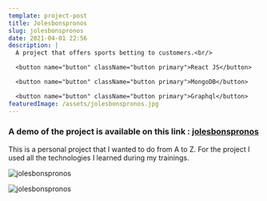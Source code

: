 ```yaml
---
template: project-post
title: Jolesbonspronos
slug: jolesbonspronos
date: 2021-04-01 22:56
description: |
  A project that offers sports betting to customers.<br/>

  <button name="button" className="button primary">React JS</button>

  <button name="button" className="button primary">MongoDB</button>

  <button name="button" className="button primary">Graphql</button>
featuredImage: /assets/jolesbonspronos.jpg
---
```

### A demo of the project is available on this link : [jolesbonspronos](https://deploy-preview-4--jolesbonspronos.netlify.app/)

This is a personal project that I wanted to do from A to Z. For the project I used all the technologies I learned during my trainings.

<div class="kg-width-full">

![jolesbonspronos](/assets/jolesbonspronos-3.jpg)

</div>

<div class="kg-width-full">

![jolesbonspronos](/assets/jolesbonspronos-4.jpg)

</div>